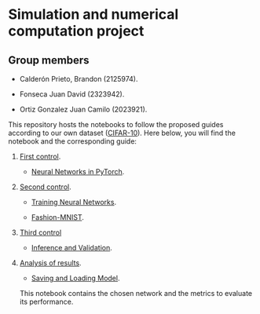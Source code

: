 # Simulation and numerical computation project

## Group members

- Calderón Prieto, Brandon (2125974).

- Fonseca Juan David (2323942).

- Ortiz Gonzalez Juan Camilo (2023921).

This repository hosts the notebooks to follow the proposed guides according to our own dataset ([CIFAR-10](https://www.cs.toronto.edu/~kriz/cifar.html)). Here below, you will find the notebook and the corresponding guide:

1. [First control](./01-first_control.ipynb).

    - [Neural Networks in PyTorch](https://github.com/udacity/deep-learning-v2-pytorch/blob/master/intro-to-pytorch/Part%202%20-%20Neural%20Networks%20in%20PyTorch%20(Solution).ipynb).

2. [Second control](./02-second_control.ipynb).

    - [Training Neural Networks](https://github.com/udacity/deep-learning-v2-pytorch/blob/master/intro-to-pytorch/Part%203%20-%20Training%20Neural%20Networks%20(Solution).ipynb).

    - [Fashion-MNIST](https://github.com/udacity/deep-learning-v2-pytorch/blob/master/intro-to-pytorch/Part%204%20-%20Fashion-MNIST%20(Solution).ipynb).

3. [Third control](./03-third_control.ipynb)

    - [Inference and Validation](https://github.com/udacity/deep-learning-v2-pytorch/blob/master/intro-to-pytorch/Part%205%20-%20Inference%20and%20Validation%20(Solution).ipynb).

4. [Analysis of results](./04-analysis_of_results.ipynb).

    - [Saving and Loading Model](https://github.com/udacity/deep-learning-v2-pytorch/blob/master/intro-to-pytorch/Part%206%20-%20Saving%20and%20Loading%20Models.ipynb).

    This notebook contains the chosen network and the metrics to evaluate its performance.
